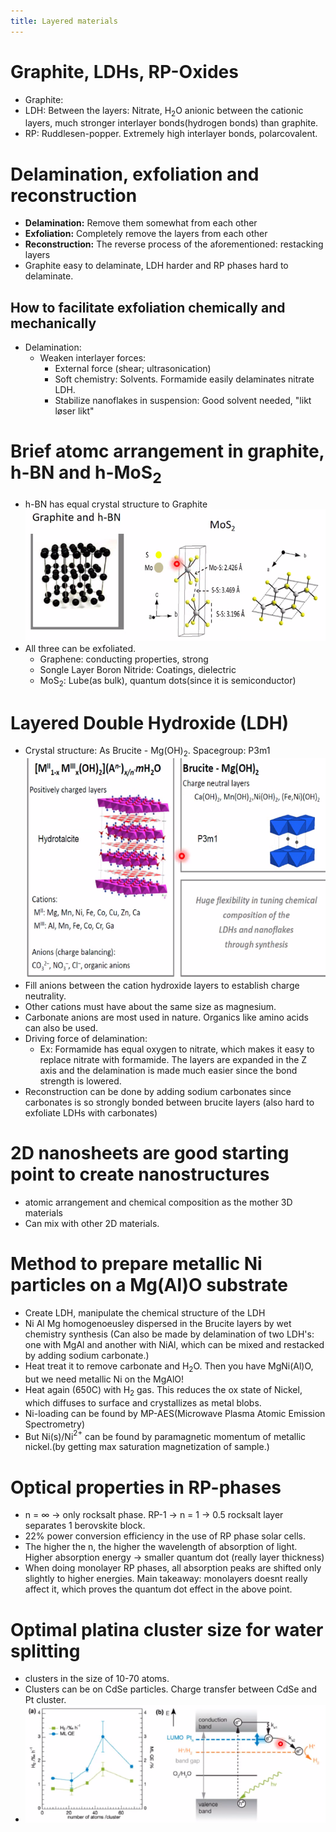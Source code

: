 ```yaml
---
title: Layered materials
---
```

# Graphite, LDHs, RP-Oxides
- Graphite: 
- LDH: Between the layers: Nitrate, H$_2$O anionic between the cationic layers, much stronger interlayer bonds(hydrogen bonds) than graphite.
- RP: Ruddlesen-popper. Extremely high interlayer bonds, polarcovalent.

# Delamination, exfoliation and reconstruction
- **Delamination:** Remove them somewhat from each other
- **Exfoliation:** Completely remove the layers from each other
- **Reconstruction:** The reverse process of the aforementioned: restacking layers
- Graphite easy to delaminate, LDH harder and RP phases hard to delaminate.

## How to facilitate exfoliation chemically and mechanically
- Delamination:
	- Weaken interlayer forces:
		- External force (shear; ultrasonication)
		- Soft chemistry: Solvents. Formamide easily delaminates nitrate LDH.
		- Stabilize nanoflakes in suspension: Good solvent needed, "likt løser likt"

# Brief atomc arrangement in graphite, h-BN and h-MoS$_2$
- h-BN has equal crystal structure to Graphite ![](./static/KJM5020-images/h-Bn_and_MoS2.png)
- All three can be exfoliated.
	- Graphene: conducting properties, strong
	- Songle Layer Boron Nitride: Coatings, dielectric
	- MoS$_2$: Lube(as bulk), quantum dots(since it is semiconductor)

# Layered Double Hydroxide (LDH)
- Crystal structure: As Brucite - Mg(OH)$_2$. Spacegroup: P3m1 ![](./static/KJM5020-images/LDH.png)
- Fill anions between the cation hydroxide layers to establish charge neutrality.
- Other cations must have about the same size as magnesium.
- Carbonate anions are most used in nature. Organics like amino acids can also be used.
- Driving force of delamination:
	- Ex: Formamide has equal oxygen to nitrate, which makes it easy to replace nitrate with formamide. The layers are expanded in the Z axis and the delamination is made much easier since the bond strength is lowered.
- Reconstruction can be done by adding sodium carbonates since carbonates is so strongly bonded between brucite layers (also hard to exfoliate LDHs with carbonates)

# 2D nanosheets are good starting point to create nanostructures
- atomic arrangement and chemical composition as the mother 3D materials 
- Can mix with other 2D materials.

# Method to prepare metallic Ni particles on a Mg(Al)O substrate
- Create LDH, manipulate the chemical structure of the LDH
- Ni Al Mg homogenoeusley dispersed in the Brucite layers by wet chemistry synthesis (Can also be made by delamination of two LDH's: one with MgAl and another with NiAl, which can be mixed and restacked by adding sodium carbonate.)
- Heat treat it to remove carbonate and H$_2$O. Then you have MgNi(Al)O, but we need metallic Ni on the MgAlO!
- Heat again (650C) with H$_2$ gas. This reduces the ox state of Nickel, which diffuses to surface and crystallizes as metal blobs.
- Ni-loading can be found by MP-AES(Microwave Plasma Atomic Emission Spectrometry)
- But Ni(s)/Ni$^{2+}$ can be found by paramagnetic momentum of metallic nickel.(by getting max saturation magnetization of sample.)

# Optical properties in RP-phases
- n = $\infty$ -> only rocksalt phase. RP-1 -> n = 1 -> 0.5 rocksalt layer separates 1 berovskite block.
- 22% power conversion efficiency in the use of RP phase solar cells.
- The higher the n, the higher the wavelength of absorption of light. Higher absorption energy -> smaller quantum dot (really layer thickness)
- When doing monolayer RP phases, all absorption peaks are shifted only slightly to higher energies. Main takeaway: monolayers doesnt really affect it, which proves the quantum dot effect in the above point.

# Optimal platina cluster size for water splitting
- clusters in the size of 10-70 atoms.
- Clusters can be on CdSe particles. Charge transfer between CdSe and Pt cluster.
- ![](./static/KJM5020-images/CdSe-Pt_Hydrolysis.png)
